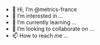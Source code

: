 - 👋 Hi, I’m @metrics-france
- 👀 I’m interested in ...
- 🌱 I’m currently learning ...
- 💞️ I’m looking to collaborate on ...
- 📫 How to reach me ...

<!---
metrics-france/metrics-france is a ✨ special ✨ repository because its `README.md` (this file) appears on your GitHub profile.
You can click the Preview link to take a look at your changes.
--->
